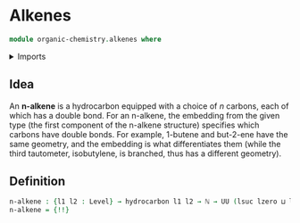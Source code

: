 # Alkenes

```agda
module organic-chemistry.alkenes where
```

<details><summary>Imports</summary>

```agda
open import elementary-number-theory.natural-numbers

open import foundation.dependent-pair-types
open import foundation.embeddings
open import foundation.universe-levels

open import organic-chemistry.hydrocarbons
open import organic-chemistry.saturated-carbons

open import univalent-combinatorics.finite-types
```

</details>

## Idea

An **n-alkene** is a hydrocarbon equipped with a choice of $n$ carbons, each of
which has a double bond. For an n-alkene, the embedding from the given type (the
first component of the n-alkene structure) specifies which carbons have double
bonds. For example, 1-butene and but-2-ene have the same geometry, and the
embedding is what differentiates them (while the third tautometer, isobutylene,
is branched, thus has a different geometry).

## Definition

```agda
n-alkene : {l1 l2 : Level} → hydrocarbon l1 l2 → ℕ → UU (lsuc lzero ⊔ l1 ⊔ l2)
n-alkene = {!!}
```
